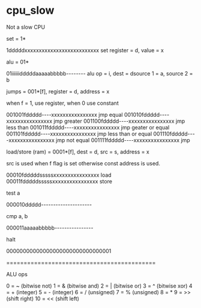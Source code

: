 # cpu_slow

Not a slow CPU

set = 1*

1dddddxxxxxxxxxxxxxxxxxxxxxxxxxx set register = d, value = x

alu = 01*

01iiiiiidddddaaaaabbbbb-------- alu op = i, dest = dsource 1 = a, source 2 = b

jumps = 001*[f], register = d, address = x

when f = 1, use register, when 0 use constant

001001fddddd----xxxxxxxxxxxxxxxx jmp equal
001010fddddd----xxxxxxxxxxxxxxxx jmp greater
001100fddddd----xxxxxxxxxxxxxxxx jmp less than
001011fddddd----xxxxxxxxxxxxxxxx jmp geater or equal
001101fddddd----xxxxxxxxxxxxxxxx jmp less than or equal
001110fddddd----xxxxxxxxxxxxxxxx jmp not equal
001111fddddd----xxxxxxxxxxxxxxxx jmp

load/store (ram) = 0001*[f], dest = d, src = s, address = x

src is used when f flag is set
otherwise const address is used.

00010fdddddsssssxxxxxxxxxxxxxxxx load
00011fdddddsssssxxxxxxxxxxxxxxxx store

test a

000010ddddd---------------------

cmp a, b

000011aaaaabbbbb----------------

halt

00000000000000000000000000000001

===========================================

ALU ops

0 = ~ (bitwise not)
1 = & (bitwise and)
2 = | (bitwise or)
3 = ^ (bitwise xor)
4 = + (integer)
5 = - (integer)
6 = / (unsigned)
7 = % (unsigned)
8 = *
9 = >> (shift right)
10 = << (shift left)